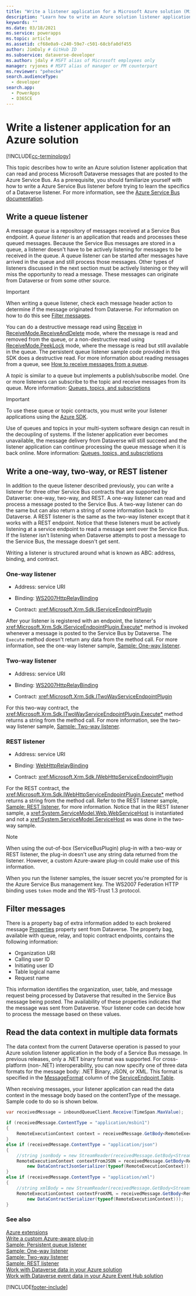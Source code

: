```yaml
---
title: "Write a listener application for a Microsoft Azure solution (Microsoft Dataverse) | Microsoft Docs" # Intent and product brand in a unique string of 43-59 chars including spaces"
description: "Learn how to write an Azure solution listener application that can read and process Microsoft Dataverse messages that are posted to the Azure Service Bus." # 115-145 characters including spaces. This abstract displays in the search result."
keywords: ""
ms.date: 03/18/2021
ms.service: powerapps
ms.topic: article
ms.assetid: cf68e0a9-c240-59e7-c501-68cbfa0df455
author: JimDaly # GitHub ID
ms.subservice: dataverse-developer
ms.author: jdaly # MSFT alias of Microsoft employees only
manager: ryjones # MSFT alias of manager or PM counterpart
ms.reviewer: "pehecke"
search.audienceType: 
  - developer
search.app: 
  - PowerApps
  - D365CE
---
```


# Write a listener application for an Azure solution

[!INCLUDE[cc-terminology](includes/cc-terminology.md)]

This topic describes how to write an Azure solution listener application that can read and process Microsoft Dataverse messages that are posted to the Azure Service Bus. As a prerequisite, you should familiarize yourself with how to write a Azure Service Bus listener before trying to learn the specifics of a Dataverse listener. For more information, see the [Azure Service Bus documentation](/azure/service-bus/).
  
<a name="bkmk_writequeued"></a>

## Write a queue listener

A message *queue* is a repository of messages received at a Service Bus endpoint. A *queue listener* is an application that reads and processes these queued messages. Because the Service Bus messages are stored in a queue, a listener doesn't have to be actively listening for messages to be received in the queue. A queue listener can be started after messages have arrived in the queue and still process those messages. Other types of listeners discussed in the next section must be actively listening or they will miss the opportunity to read a message. These messages can originate from Dataverse or from some other source.
  
> [!IMPORTANT]
> When writing a queue listener, check each message header action to determine if the message originated from Dataverse. For information on how to do this see [Filter messages](write-listener-application-azure-solution.md#filter).  
  
You can do a destructive message read using [Receive](/dotnet/api/microsoft.servicebus.messaging.queueclient.receive) in [ReceiveMode.ReceiveAndDelete](/dotnet/api/microsoft.servicebus.messaging.receivemode) mode, where the message is read and removed from the queue, or a non-destructive read using [ReceiveMode.PeekLock](/dotnet/api/microsoft.servicebus.messaging.receivemode) mode, where the message is read but still available in the queue. The persistent queue listener sample code provided in this SDK does a destructive read. For more information about reading messages from a queue, see [How to receive messages from a queue](/azure/service-bus-messaging/service-bus-dotnet-get-started-with-queues#receive-messages-from-the-queue).  
  
A *topic* is similar to a queue but implements a publish/subscribe model. One or more listeners can subscribe to the topic and receive messages from its queue. More information: [Queues, topics, and subscriptions](/azure/service-bus-messaging/service-bus-queues-topics-subscriptions)  
  
> [!IMPORTANT]
> To use these queue or topic contracts, you must write your listener applications using the [Azure SDK](https://azure.microsoft.com/downloads/archive-net-downloads/).
  
Use of queues and topics in your multi-system software design can result in the decoupling of systems. If the listener application ever becomes unavailable, the message delivery from Dataverse will still succeed and the listener application can continue processing the queue message when it is back online. More information: [Queues, topics, and subscriptions](/azure/service-bus-messaging/service-bus-queues-topics-subscriptions)  
  
<a name="bkmk_writeoneway"></a>

## Write a one-way, two-way, or REST listener

In addition to the queue listener described previously, you can write a listener for three other Service Bus contracts that are supported by Dataverse: one-way, two-way, and REST. A one-way listener can read and process a message posted to the Service Bus. A two-way listener can do the same but can also return a string of some information back to Dataverse. A REST listener is the same as the two-way listener except that it works with a REST endpoint. Notice that these listeners must be actively listening at a service endpoint to read a message sent over the Service Bus. If the listener isn't listening when Dataverse attempts to post a message to the Service Bus, the message doesn't get sent.
  
Writing a listener is structured around what is known as ABC: address, binding, and contract.

### One-way listener
  
- Address: service URI  
  
- Binding: [WS2007HttpRelayBinding](/dotnet/api/microsoft.servicebus.ws2007httprelaybinding)  
  
- Contract: <xref:Microsoft.Xrm.Sdk.IServiceEndpointPlugin>  
  
After your listener is registered with an endpoint, the listener's <xref:Microsoft.Xrm.Sdk.IServiceEndpointPlugin.Execute*> method is invoked whenever a message is posted to the Service Bus by Dataverse. The `Execute` method doesn't return any data from the method call. For more information, see the one-way listener sample, [Sample: One-way listener](org-service/samples/one-way-listener.md).  
  
### Two-way listener
  
- Address: service URI  
  
- Binding: [WS2007HttpRelayBinding](/dotnet/api/microsoft.servicebus.ws2007httprelaybinding)  
  
- Contract: <xref:Microsoft.Xrm.Sdk.ITwoWayServiceEndpointPlugin>  
  
For this two-way contract, the <xref:Microsoft.Xrm.Sdk.ITwoWayServiceEndpointPlugin.Execute*> method returns a string from the method call. For more information, see the two-way listener sample, [Sample: Two-way listener](org-service/samples/two-way-listener.md).  
  
### REST listener
  
- Address: service URI  
  
- Binding: [WebHttpRelayBinding](/dotnet/api/microsoft.servicebus.wshttprelaybinding)
  
- Contract: <xref:Microsoft.Xrm.Sdk.IWebHttpServiceEndpointPlugin>  
  
For the REST contract, the <xref:Microsoft.Xrm.Sdk.IWebHttpServiceEndpointPlugin.Execute*> method returns a string from the method call. Refer to the REST listener sample, [Sample: REST listener](org-service/samples/rest-listener.md), for more information. Notice that in the REST listener sample, a <xref:System.ServiceModel.Web.WebServiceHost> is instantiated and not a <xref:System.ServiceModel.ServiceHost> as was done in the two-way sample.
  
> [!NOTE]
> When using the out-of-box (ServiceBusPlugin) plug-in with a two-way or REST listener, the plug-in doesn't use any string data returned from the listener. However, a custom Azure-aware plug-in could make use of this information.  
>
> When you run the listener samples, the issuer secret you're prompted for is the Azure Service Bus management key. The WS2007 Federation HTTP binding uses `token` mode and the WS-Trust 1.3 protocol.  
  
<a name="filter"></a>

## Filter messages

There is a property bag of extra information added to each brokered message [Properties](/dotnet/api/microsoft.servicebus.messaging.brokeredmessage#properties) property sent from Dataverse. The property bag, available with queue, relay, and topic contract endpoints, contains the following information:  
  
- Organization URI
- Calling user ID
- Initiating user ID
- Table logical name
- Request name  
  
This information identifies the organization, user, table, and message request being processed by Dataverse that resulted in the Service Bus message being posted. The availability of these properties indicates that the message was sent from Dataverse. Your listener code can decide how to process the message based on these values.  
  
<a name="bkmk_multiple-formats"></a>
 
## Read the data context in multiple data formats

The data context from the current Dataverse operation is passed to your Azure solution listener application in the body of a Service Bus message. In previous releases, only a .NET binary format was supported.  For cross-platform (non-.NET) interoperability, you can now specify one of three data formats for the message body: .NET Binary, JSON, or XML.  This format is specified in the [MessageFormat](reference/entities/serviceendpoint.md#BKMK_MessageFormat) column of the [ServiceEndpoint Table](reference/entities/serviceendpoint.md).
  
When receiving messages, your listener application can read the data context in the message body based on the contentType of the message. Sample code to do so is shown below.  
  
```csharp
var receivedMessage = inboundQueueClient.Receive(TimeSpan.MaxValue);  
  
if (receivedMessage.ContentType = "application/msbin1")  
{  
    RemoteExecutionContext context = receivedMessage.GetBody<RemoteExecutionContext>();  
}  
else if (receivedMessage.ContentType = "application/json")  
{  
    //string jsonBody = new StreamReader(receivedMessage.GetBody<Stream>(), Encoding.UTF8).ReadToEnd();  
    RemoteExecutionContext contextFromJSON = receivedMessage.GetBody<RemoteExecutionContext>(  
        new DataContractJsonSerializer(typeof(RemoteExecutionContext)));  
}  
else if (receivedMessage.ContentType = "application/xml")  
{  
    //string xmlBody = new StreamReader(receivedMessage.GetBody<Stream>(), Encoding.UTF8).ReadToEnd();  
    RemoteExecutionContext contextFromXML = receivedMessage.GetBody<RemoteExecutionContext>(  
        new DataContractSerializer(typeof(RemoteExecutionContext)));  
}  
```  
  
### See also

[Azure extensions](azure-integration.md)<br />
[Write a custom Azure-aware plug-in](write-custom-azure-aware-plugin.md)<br />
[Sample: Persistent queue listener](org-service/samples/persistent-queue-listener.md)<br />
[Sample: One-way listener](org-service/samples/one-way-listener.md)<br />
[Sample: Two-way listener](org-service/samples/two-way-listener.md)<br />
[Sample: REST listener](org-service/samples/rest-listener.md)<br />
[Work with Dataverse data in your Azure solution](work-data-azure-solution.md)<br />
[Work with Dataverse event data in your Azure Event Hub solution](work-event-data-azure-event-hub-solution.md)
 


[!INCLUDE[footer-include](../../includes/footer-banner.md)]